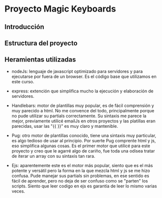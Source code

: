 # Proyecto Magic Keyboards

## Introducción

## Estructura del proyecto

## Heramientas utilizadas
- nodeJs: lenguaje de javascript optimizado para servidores y para ejecutarse por fuera de un browser. Es el código base que utilizamos en este curso.

- express: extención que simplifica mucho la ejecución y elaboración de servidores.

- Handlebars: motor de plantillas muy popular, es de fácil comprensión y muy parecido a html. No me convence del todo, principalmente porque no pude utilizar su partials correctamente.
Su sintaxis me parece la mejor, previamente utilicé emailJs en otros proyectos y las platillas eran parecidas, usar las "{{ }}" es muy claro y mantenible.

- Pug: otro motor de plantillas conocido, tiene una sintaxis muy particular, es algo tedioso de usar al principio. Por suerte Pug comprente html y js, eso simplifica algunas cosas.
Es el primer motor que utilicé para este proyecto y creo que le agarré algo de cariño, fue toda una odisea tratar de iterar un array con su sintaxis tan rara.

- Ejs: aparentemente este es el motor más popular, siento que es el más potente y versátil pero la forma en la que mezcla html y js se me hizo confusa. Pude manejar sus partials sin problemas, en ese sentido es fácil de aprender, pero no deja de ser confuso como se "parten" los scripts. Siento que leer codigo en ejs es garantía de leer lo mismo varias veces.